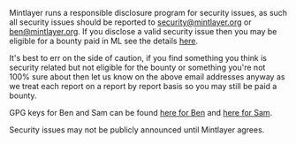 Mintlayer runs a responsible disclosure program for security issues, as such all security issues should be reported to security@mintlayer.org or ben@mintlayer.org.
If you disclose a valid security issue then you may be eligible for a bounty paid in ML see the details [here](https://www.mintlayer.org/bug-bounties/).

It's best to err on the side of caution, if you find something you think is security related but not eligible for the bounty or something you're not 100% sure about then let us know on the above email addresses anyway as we treat each report on a report by report basis so you may still be paid a bounty.

GPG keys for Ben and Sam can be found [here for Ben](https://www.mintlayer.org/assets/keys/ben) and [here for Sam](https://www.mintlayer.org/assets/keys/samer).

Security issues may not be publicly announced until Mintlayer agrees.
